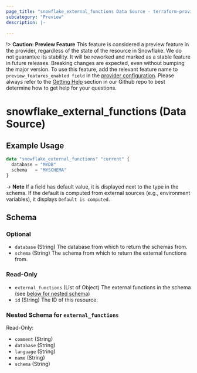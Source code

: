 ```yaml
---
page_title: "snowflake_external_functions Data Source - terraform-provider-snowflake"
subcategory: "Preview"
description: |-
  
---
```


!> **Caution: Preview Feature** This feature is considered a preview feature in the provider, regardless of the state of the resource in Snowflake. We do not guarantee its stability. It will be reworked and marked as a stable feature in future releases. Breaking changes are expected, even without bumping the major version. To use this feature, add the relevant feature name to `preview_features_enabled field` in the [provider configuration](https://registry.terraform.io/providers/Snowflake-Labs/snowflake/latest/docs#schema). Please always refer to the [Getting Help](https://github.com/Snowflake-Labs/terraform-provider-snowflake?tab=readme-ov-file#getting-help) section in our Github repo to best determine how to get help for your questions.

# snowflake_external_functions (Data Source)



## Example Usage

```terraform
data "snowflake_external_functions" "current" {
  database = "MYDB"
  schema   = "MYSCHEMA"
}
```

-> **Note** If a field has default value, it is displayed next to the type in the schema. If the default is computed from external sources (e.g., environment variables), it displays `Default is computed`.

<!-- schema generated by tfplugindocs -->
## Schema

### Optional

- `database` (String) The database from which to return the schemas from.
- `schema` (String) The schema from which to return the external functions from.

### Read-Only

- `external_functions` (List of Object) The external functions in the schema (see [below for nested schema](#nestedatt--external_functions))
- `id` (String) The ID of this resource.

<a id="nestedatt--external_functions"></a>
### Nested Schema for `external_functions`

Read-Only:

- `comment` (String)
- `database` (String)
- `language` (String)
- `name` (String)
- `schema` (String)

